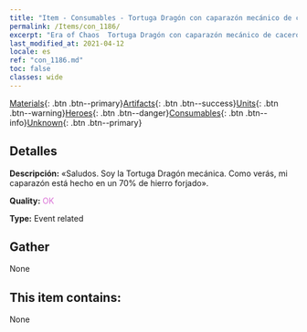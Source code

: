 ```yaml
---
title: "Item - Consumables - Tortuga Dragón con caparazón mecánico de cacerola"
permalink: /Items/con_1186/
excerpt: "Era of Chaos  Tortuga Dragón con caparazón mecánico de cacerola"
last_modified_at: 2021-04-12
locale: es
ref: "con_1186.md"
toc: false
classes: wide
---
```

 [Materials](/es/Items/){: .btn .btn--primary}[Artifacts](/es/Items/Artifacts/){: .btn .btn--success}[Units](/es/Items/Units/){: .btn .btn--warning}[Heroes](/es/Items/Heroes/){: .btn .btn--danger}[Consumables](/es/Items/Consumables/){: .btn .btn--info}[Unknown](/es/Items/Unknown/){: .btn .btn--primary}

## Detalles
 **Descripción:** «Saludos. Soy la Tortuga Dragón mecánica. Como verás, mi caparazón está hecho en un 70% de hierro forjado».

 **Quality:** <span style="color: #DA70D6">OK</span>

 **Type:** Event related

## Gather

  None

## This item contains:

  None


